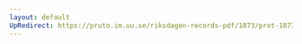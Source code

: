 ```yaml
---
layout: default
UpRedirect: https://pruto.im.uu.se/riksdagen-records-pdf/1873/prot-1873--fk--422/prot-1873--fk--422_023.pdf
---
```

